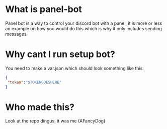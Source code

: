 # What is panel-bot
Panel bot is a way to control your discord bot with a panel, it is more or less an example on how you would do this
which is why it only includes sending messages
# Why cant I run setup bot?
You need to make a var.json which should look something like this:
```json
{
 "token":"$TOKENGOESHERE"
}
```
# Who made this?
Look at the repo dingus, it was me (AFancyDog)
